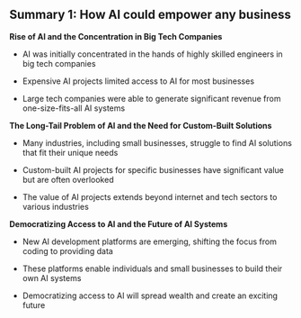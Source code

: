 ## Summary 1: How AI could empower any business

**Rise of AI and the Concentration in Big Tech Companies**

- AI was initially concentrated in the hands of highly skilled engineers in big tech companies
- Expensive AI projects limited access to AI for most businesses
- Large tech companies were able to generate significant revenue from one-size-fits-all AI systems

**The Long-Tail Problem of AI and the Need for Custom-Built Solutions**

- Many industries, including small businesses, struggle to find AI solutions that fit their unique needs
- Custom-built AI projects for specific businesses have significant value but are often overlooked
- The value of AI projects extends beyond internet and tech sectors to various industries

**Democratizing Access to AI and the Future of AI Systems**

- New AI development platforms are emerging, shifting the focus from coding to providing data
- These platforms enable individuals and small businesses to build their own AI systems
- Democratizing access to AI will spread wealth and create an exciting future